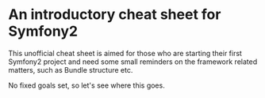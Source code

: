 # An introductory cheat sheet for Symfony2

This unofficial cheat sheet is aimed for those who are starting their first Symfony2 project
and need some small reminders on the framework related matters, such as Bundle structure etc.

No fixed goals set, so let's see where this goes.
